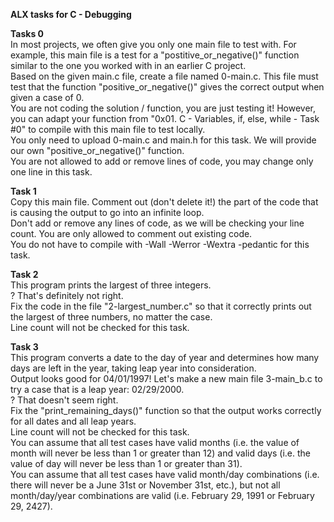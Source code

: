 **ALX tasks for C - Debugging**  

**Tasks 0**  
In most projects, we often give you only one main file to test with. For example, this main file is a test for a "postitive_or_negative()" function similar to the one you worked with in an earlier C project.  
Based on the given main.c file, create a file named 0-main.c. This file must test that the function "positive_or_negative()" gives the correct output when given a case of 0.  
You are not coding the solution / function, you are just testing it! However, you can adapt your function from "0x01. C - Variables, if, else, while - Task #0" to compile with this main file to test locally.  
You only need to upload 0-main.c and main.h for this task. We will provide our own "positive_or_negative()" function.  
You are not allowed to add or remove lines of code, you may change only one line in this task.  

**Task 1**  
Copy this main file. Comment out (don't delete it!) the part of the code that is causing the output to go into an infinite loop.  
Don't add or remove any lines of code, as we will be checking your line count. You are only allowed to comment out existing code.  
You do not have to compile with -Wall -Werror -Wextra -pedantic for this task.  

**Task 2**  
This program prints the largest of three integers.  
? That's definitely not right.  
Fix the code in the file "2-largest_number.c" so that it correctly prints out the largest of three numbers, no matter the case.  
Line count will not be checked for this task.  

**Task 3**  
This program converts a date to the day of year and determines how many days are left in the year, taking leap year into consideration.  
Output looks good for 04/01/1997! Let's make a new main file 3-main_b.c to try a case that is a leap year: 02/29/2000.  
? That doesn't seem right.  
Fix the "print_remaining_days()" function so that the output works correctly for all dates and all leap years.  
Line count will not be checked for this task.  
You can assume that all test cases have valid months (i.e. the value of month will never be less than 1 or greater than 12) and valid days (i.e. the value of day will never be less than 1 or greater than 31).  
You can assume that all test cases have valid month/day combinations (i.e. there will never be a June 31st or November 31st, etc.), but not all month/day/year combinations are valid (i.e. February 29, 1991 or February 29, 2427).  
